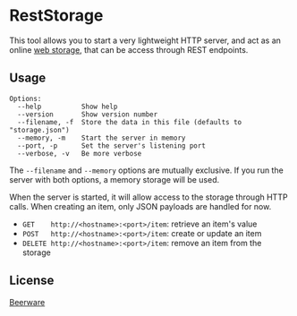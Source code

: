 # RestStorage

This tool allows you to start a very lightweight HTTP server, and act as an
online [web storage](https://developer.mozilla.org/en-US/docs/Web/API/Storage),
that can be access through REST endpoints.

## Usage

```
Options:
  --help          Show help
  --version       Show version number
  --filename, -f  Store the data in this file (defaults to "storage.json")
  --memory, -m    Start the server in memory
  --port, -p      Set the server's listening port
  --verbose, -v   Be more verbose
```

The `--filename` and `--memory` options are mutually exclusive. If you run the
server with both options, a memory storage will be used.

When the server is started, it will allow access to the storage through HTTP
calls. When creating an item, only JSON payloads are handled for now.

- `GET    http://<hostname>:<port>/item`: retrieve an item's value
- `POST   http://<hostname>:<port>/item`: create or update an item
- `DELETE http://<hostname>:<port>/item`: remove an item from the storage

## License

[Beerware](./LICENSE.md)
